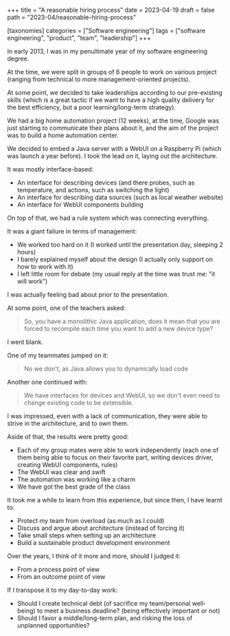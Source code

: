 +++
title = "A reasonable hiring process"
date = 2023-04-19
draft = false
path = "2023-04/reasonable-hiring-process"

[taxonomies]
categories = ["Software engineering"]
tags = ["software engineering", "product", "team", "leadership"]
+++

In early 2013, I was in my penultimate year of my software engineering degree.

At the time, we were split in groups of 6 people to work on various project
(ranging from technical to more management-oriented projects).

At some point, we decided to take leaderships according to our pre-existing
skills (which is a great tactic if we want to have a high quality delivery
for the best efficiency, but a poor learning/long-term strategy).

We had a big home automation project (12 weeks), at the time, Google was
just starting to communicate their plans about it, and the aim of the project
was to build a home automation center.

We decided to embed a Java server with a WebUI on a Raspberry Pi (which was launch a year before).
I took the lead on it, laying out the architecture.

It was mostly interface-based:

* An interface for describing devices (and there probes, such as temperature, and actions, such as switching the light)
* An interface for describing data sources (such as local weather website)
* An interface for WebUI components building

On top of that, we had a rule system which was connecting everything.

It was a giant failure in terms of management:

* We worked too hard on it (I worked until the presentation day, sleeping 2 hours)
* I barely explained myself about the design (I actually only support on how to work with it)
* I left little room for debate (my usual reply at the time was trust me: "it will work")

I was actually feeling bad about prior to the presentation.

At some point, one of the teachers asked:

> So, you have a monolithic Java application, does it mean that you are
> forced to recompile each time you want to add a new device type?

I went blank.

One of my teammates jumped on it:

> No we don't, as Java allows you to dynamically load code

Another one continued with:

> We have interfaces for devices and WebUI, so we don't even need to change existing
> code to be extensible.

I was impressed, even with a lack of communication, they were able to strive in the architecture,
and to own them.

Aside of that, the results were pretty good:

* Each of my group mates were able to work independently (each one of them being able to focus on their favorite part, writing devices driver, creating WebUI components, rules)
* The WebUI was clear and swift
* The automation was working like a charm
* We have got the best grade of the class

It took me a while to learn from this experience, but since then, I have learnt to:

* Protect my team from overload (as much as I could)
* Discuss and argue about architecture (instead of forcing it)
* Take small steps when setting up an architecture
* Build a sustainable product development environment

Over the years, I think of it more and more, should I judged it:

* From a process point of view
* From an outcome point of view

If I transpose it to my day-to-day work:

* Should I create technical debt (of sacrifice my team/personal well-being) to meet a business deadline? (being effectively important or not)
* Should I favor a middle/long-term plan, and risking the loss of unplanned opportunities?
